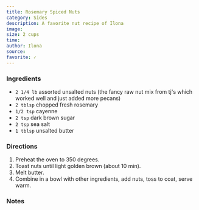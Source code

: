 ```yaml
---
title: Rosemary Spiced Nuts
category: Sides
description: A favorite nut recipe of Ilona
image: 
size: 2 cups
time: 
author: Ilona
source: 
favorite: ✓
---
```


### Ingredients

* `2 1/4 lb` assorted unsalted nuts (the fancy raw nut mix from tj's which worked well and just added more pecans)
* `2 tblsp` chopped fresh rosemary
* `1/2 tsp` cayenne
* `2 tsp` dark brown sugar
* `2 tsp` sea salt
* `1 tblsp` unsalted butter

### Directions

1. Preheat the oven to 350 degrees. 
2. Toast nuts until light golden brown (about 10 min). 
3. Melt butter. 
4. Combine in a bowl with other ingredients, add nuts, toss to coat, serve warm.

### Notes

